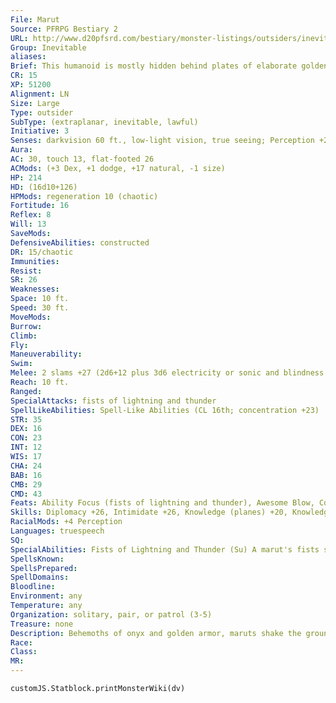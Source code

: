 ```yaml
---
File: Marut
Source: PFRPG Bestiary 2
URL: http://www.d20pfsrd.com/bestiary/monster-listings/outsiders/inevitable/inevitable-marut
Group: Inevitable
aliases: 
Brief: This humanoid is mostly hidden behind plates of elaborate golden armor, the spaces in between revealing flesh of black stone.
CR: 15
XP: 51200
Alignment: LN
Size: Large
Type: outsider
SubType: (extraplanar, inevitable, lawful)
Initiative: 3
Senses: darkvision 60 ft., low-light vision, true seeing; Perception +26
Aura: 
AC: 30, touch 13, flat-footed 26
ACMods: (+3 Dex, +1 dodge, +17 natural, -1 size)
HP: 214
HD: (16d10+126)
HPMods: regeneration 10 (chaotic)
Fortitude: 16
Reflex: 8
Will: 13
SaveMods: 
DefensiveAbilities: constructed
DR: 15/chaotic
Immunities: 
Resist: 
SR: 26
Weaknesses: 
Space: 10 ft.
Speed: 30 ft.
MoveMods: 
Burrow: 
Climb: 
Fly: 
Maneuverability: 
Swim: 
Melee: 2 slams +27 (2d6+12 plus 3d6 electricity or sonic and blindness or deafness)
Reach: 10 ft.
Ranged: 
SpecialAttacks: fists of lightning and thunder
SpellLikeAbilities: Spell-Like Abilities (CL 16th; concentration +23)  Constant-air walk, true seeing   At Will-dimension door, fear (DC 21), greater command (DC 22), greater dispel magic, mass inflict light wounds (DC 22), locate creature   1/day-chain lightning (DC 23), circle of death (DC 23), mark of justice, wall of force   1/week-earthquake (DC 25), geas/quest, plane shift (DC 22)
STR: 35
DEX: 16
CON: 23
INT: 12
WIS: 17
CHA: 24
BAB: 16
CMB: 29
CMD: 43
Feats: Ability Focus (fists of lightning and thunder), Awesome Blow, Combat Casting, Dodge, Improved Bull Rush, Improved Vital Strike, Power Attack, Vital Strike
Skills: Diplomacy +26, Intimidate +26, Knowledge (planes) +20, Knowledge (religion) +20, Perception +26, Sense Motive +22, Survival +22
RacialMods: +4 Perception
Languages: truespeech
SQ: 
SpecialAbilities: Fists of Lightning and Thunder (Su) A marut's fists strike with the power of a thunderstorm. For any given slam attack, a marut can choose whether that attack uses lightning or thunder. A lightning attack deals an additional 3d6 points of electricity damage, and the resulting flash blinds the target for 2d6 rounds (Fortitude DC 26 negates the blindness). A thunder attack deals an additional 3d6 points of sonic damage, and the resulting thunderclap deafens the target for 2d6 rounds (Fortitude DC 26 negates the deafness). The save DCs are Constitution-based.
SpellsKnown: 
SpellsPrepared: 
SpellDomains: 
Bloodline: 
Environment: any
Temperature: any
Organization: solitary, pair, or patrol (3-5)
Treasure: none
Description: Behemoths of onyx and golden armor, maruts shake the ground when they walk, each thunderous step ringing a death knell for those they've come to take. Rarely seeming to hurry, a marut's onslaught is deliberate, purposeful, and relentless. Its quarry may impede it or flee, running for decades or centuries, but from the initial meeting onward, the target must always look over its shoulder with the knowledge that, like death itself, the marut is ever at its heels, slowly but surely approaching, bringing balance through inevitable oblivion.  Maruts primarily target those mortal souls who have artificially extended their lifespans beyond what is feasible for their race, such as liches and other powerful magic users. Extraordinary but natural means of cheating death are sometimes also punished, such as the magistrate who murders an entire starving town to save himself, or those who foresee their own deaths via divination magic and are therefore able to avoid them.  Although they are capable of speaking eloquently in any language, and frequently gather vast amounts of information from those who are intimidated by their mere presence, maruts rarely engage in conversation or strategic alliances with mortals. Even on the battlefield, the juggernauts prefer to remain silent, knowing that their targets are already aware of their own transgressions and that all mortals secretly harbor dreams of immortality.
Race: 
Class: 
MR: 
---
```

```dataviewjs
customJS.Statblock.printMonsterWiki(dv)
```

